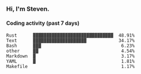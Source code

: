### Hi, I'm Steven.

#### Coding activity (past 7 days)
```
Rust      ▓▓▓▓▓▓▓▓▓▓▓▓▓▓▓▓▓▓▓▓▓▓▓▓▓▓▓▓▓▓  48.91%
Text      ▓▓▓▓▓▓▓▓▓▓▓▓▓▓▓▓▓▓▓▓            34.17%
Bash      ▓▓▓                              6.23%
other     ▓▓                               4.54%
Markdown  ▓                                3.17%
YAML      ▓                                1.81%
Makefile                                   1.17%
```
